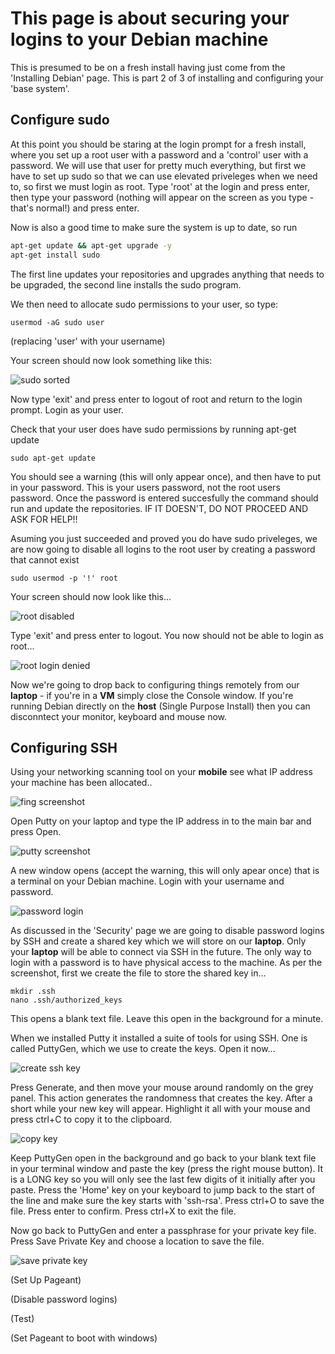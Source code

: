 # This page is about securing your logins to your Debian machine

This is presumed to be on a fresh install having just come from the 'Installing Debian' page.  This is part 2 of 3 of installing and configuring your 'base system'.

## Configure sudo

At this point you should be staring at the login prompt for a fresh install, where you set up a root user with a password and a 'control' user with a password.  We will use that user for pretty much everything, but first we have to set up sudo so that we can use elevated priveleges when we need to, so first we must login as root.  Type 'root' at the login and press enter, then type your password (nothing will appear on the screen as you type - that's normal!) and press enter.

Now is also a good time to make sure the system is up to date, so run

```bash
apt-get update && apt-get upgrade -y
apt-get install sudo
```
 
The first line updates your repositories and upgrades anything that needs to be upgraded, the second line installs the sudo program.  

We then need to allocate sudo permissions to your user, so type:

```
usermod -aG sudo user
```

(replacing 'user' with your username)

Your screen should now look something like this:

![sudo sorted](../images/sudo_sorted.png)

Now type 'exit' and press enter to logout of root and return to the login prompt.  Login as your user.

Check that your user does have sudo permissions by running apt-get update

```
sudo apt-get update
```

You should see a warning (this will only appear once), and then have to put in your password.  This is your users password, not the root users password.  Once the password is entered succesfully the command should run and update the repositories.  IF IT DOESN'T, DO NOT PROCEED AND ASK FOR HELP!!

Asuming you just succeeded and proved you do have sudo priveleges, we are now going to disable all logins to the root user by creating a password that cannot exist

```
sudo usermod -p '!' root
```

Your screen should now look like this...

![root disabled](../images/root_diabled.png)

Type 'exit' and press enter to logout.  You now should not be able to login as root...

![root login denied](../images/root_login_denied.png)

Now we're going to drop back to configuring things remotely from our **laptop** - if you're in a **VM** simply close the Console window.  If you're running Debian directly on the **host** (Single Purpose Install) then you can disconntect your monitor, keyboard and mouse now.

## Configuring SSH

Using your networking scanning tool on your **mobile** see what IP address your machine has been allocated..

![fing screenshot](../images/fing.jpg)

Open Putty on your laptop and type the IP address in to the main bar and press Open.

![putty screenshot](../images/putty.png)

A new window opens (accept the warning, this will only apear once) that is a terminal on your Debian machine.  Login with your username and password.

![password login](../images/password_login.png)

As discussed in the 'Security' page we are going to disable password logins by SSH and create a shared key which we will store on our **laptop**. Only your **laptop** will be able to connect via SSH in the future.  The only way to login with a password is to have physical access to the machine.  As per the screenshot, first we create the file to store the shared key in...

```
mkdir .ssh
nano .ssh/authorized_keys
```

This opens a blank text file.  Leave this open in the background for a minute.

When we installed Putty it installed a suite of tools for using SSH.  One is called PuttyGen, which we use to create the keys.  Open it now...

![create ssh key](../images/create_ssh_key.png)

Press Generate, and then move your mouse around randomly on the grey panel.  This action generates the randomness that creates the key.  After a short while your new key will appear.  Highlight it all with your mouse and press ctrl+C to copy it to the clipboard.

![copy key](../images/copy_key.png)

Keep PuttyGen open in the background and go back to your blank text file in your terminal window and paste the key (press the right mouse button).  It is a LONG key so you will only see the last few digits of it initially after you paste.  Press the 'Home' key on your keyboard to jump back to the start of the line and make sure the key starts with 'ssh-rsa'.  Press ctrl+O to save the file.  Press enter to confirm.  Press ctrl+X to exit the file.

Now go back to PuttyGen and enter a passphrase for your private key file.  Press Save Private Key and choose a location to save the file.

![save private key](../images/save_private_key.png)

(Set Up Pageant)

(Disable password logins)

(Test)

(Set Pageant to boot with windows)



